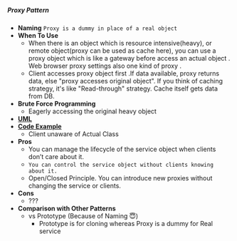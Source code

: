 ##### Proxy Pattern
- **Naming** `Proxy is a dummy in place of a real object`
- **When To Use**
    - When there is an object which is resource intensive(heavy), or remote object(proxy can be used as cache here), you can use a proxy object which is like a gateway before access an actual object . Web browser proxy settings also one kind of proxy .
    - Client accesses proxy object first .If data available, proxy returns data, else "proxy accesses original object". If you think of caching strategy, it's like "Read-through" strategy. Cache itself gets data from DB.     
- **Brute Force Programming**
    - Eagerly accessing the original heavy object
- [**UML**](UML.puml)
- [**Code Example**](https://www.geeksforgeeks.org/proxy-design-pattern/)
    - Client unaware of Actual Class
- **Pros** 
    - You can manage the lifecycle of the service object when clients don’t care about it.
    - `You can control the service object without clients knowing about it.`
    - Open/Closed Principle. You can introduce new proxies without changing the service or clients.   
- **Cons**
    - ???
- **Comparison with Other Patterns**
    - vs Prototype (Because of Naming :innocent:)
        - Prototype is for cloning whereas Proxy is a dummy for Real service